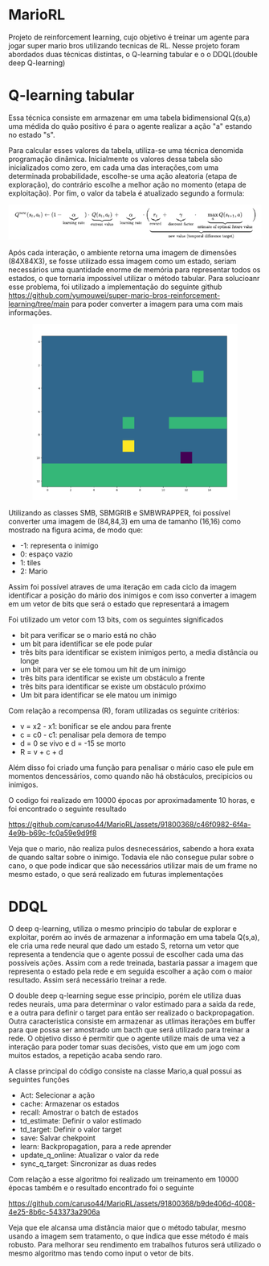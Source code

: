 # MarioRL
Projeto de reinforcement learning, cujo objetivo é treinar um agente para jogar super mario bros utilizando tecnicas de RL.
Nesse projeto foram abordados duas técnicas distintas, o Q-learning tabular e o o DDQL(double deep Q-learning)

# Q-learning tabular
Essa técnica consiste em armazenar em uma tabela bidimensional Q(s,a) uma médida do quão positivo é para o agente realizar a ação "a" estando no estado "s".

Para calcular esses valores da tabela, utiliza-se uma técnica denomida programação dinâmica. Inicialmente os valores dessa tabela são inicializados como zero, em cada uma das interações,com uma determinada probabilidade, escolhe-se uma ação aleatoria (etapa de exploração), do contrário escolhe a melhor ação no momento (etapa de exploitação). Por fim, o valor da tabela é atualizado segundo a formula:   


<p align="center">
  <img src="images/formula.png" />
</p>


Após cada interação, o ambiente retorna uma imagem de dimensões (84X84X3), se fosse utilizado essa imagem como um estado, seriam necessários uma quantidade enorme de memória para representar todos os estados, o que tornaria impossível utilizar o método tabular. Para solucioanr esse problema, foi utilizado a implementação do seguinte github https://github.com/yumouwei/super-mario-bros-reinforcement-learning/tree/main para poder converter a imagem para uma com mais informações.


<p align="center">
  <img src="images/mario_simplificado.png"/>
</p>

Utilizando as classes SMB, SBMGRIB e SMBWRAPPER, foi possível converter uma imagem de (84,84,3) em uma de tamanho (16,16) como mostrado na figura acima, de modo que: 

- -1: representa o inimigo
- 0: espaço vazio
- 1: tiles
- 2: Mario

Assim foi possível atraves de uma iteração em cada ciclo da imagem identificar a posição do mário dos inimigos e com isso converter a imagem em um vetor de bits que será o estado que representará a imagem

Foi utilizado um vetor com 13 bits, com os seguintes significados

- bit para verificar se o mario está no chão
- um bit para identificar se ele pode pular
- três bits para identificar se existem inimigos perto, a media distância ou longe
- um bit para ver se ele tomou um hit de um inimigo
- três bits para identificar se existe um obstáculo a frente
- três bits para identificar se existe um obstáculo próximo
- Um bit para identificar se ele matou um inimigo

Com relação a recompensa (R), foram utilizadas os seguinte critérios:

- v = x2 - x1: bonificar se ele andou para frente
- c = c0 - c1: penalisar pela demora de tempo
- d = 0 se vivo e d = -15 se morto
- R = v + c + d

Além disso foi criado uma função para penalisar o mário caso ele pule em momentos dencessários, como quando não há obstáculos, precipicios ou inimigos.

O codigo foi realizado em 10000 épocas por aproximadamente 10 horas, e foi encontrado o seguinte resultado

https://github.com/caruso44/MarioRL/assets/91800368/c46f0982-6f4a-4e9b-b69c-fc0a59e9d9f8


Veja que o mario, não realiza pulos desnecessários, sabendo a hora exata de quando saltar sobre o inimigo. Todavia ele não consegue pular sobre o cano, o que pode indicar que são necessários utilizar mais de um frame no mesmo estado, o que será realizado em futuras implementações


# DDQL

O deep q-learning, utiliza o mesmo principio do tabular de explorar e exploitar, porém ao invés de armazenar a informação em uma tabela Q(s,a), ele cria uma rede neural que dado um estado S, retorna um vetor que representa a tendencia que o agente possui de escolher cada uma das possíveis ações. Assim com a rede treinada, bastaria passar a imagem que representa o estado pela rede e em seguida escolher a ação com o maior resultado. Assim será necessário treinar a rede.

O double deep q-learning segue esse principio, porém ele utiliza duas redes neurais, uma para determinar o valor estimado para a saida da rede, e a outra para definir o target para então ser realizado o backpropagation.
Outra caracteristica consiste em armazenar as utlimas iterações em buffer para que possa ser amostrado um bacth que será utilizado para treinar a rede. O objetivo disso é permitir que o agente utilize mais de uma vez a interação para poder tomar suas decisões, visto que em um jogo com muitos estados, a repetição acaba sendo raro.

A classe principal do código consiste na classe Mario,a qual possui as seguintes funções

- Act: Selecionar a ação
- cache: Armazenar os estados
- recall: Amostrar o batch de estados
- td_estimate: Definir o valor estimado
- td_target: Definir o valor target
- save: Salvar chekpoint
- learn: Backpropagation, para a rede aprender
- update_q_online: Atualizar o valor da rede
- sync_q_target: Sincronizar as duas redes


Com relação a esse algoritmo foi realizado um treinamento em 10000 épocas também e o resultado encontrado foi o seguinte



https://github.com/caruso44/MarioRL/assets/91800368/b9de406d-4008-4e25-8b6c-543373a2906a


Veja que ele alcansa uma distância maior que o método tabular, mesmo usando a imagem sem tratamento, o que indica que esse método é mais robusto. Para melhorar seu rendimento em trabalhos futuros será utilizado o mesmo algoritmo mas tendo como input o vetor de bits.

